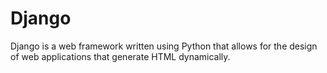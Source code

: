 # Django

Django is a web framework written using Python that allows for the design of web applications that generate HTML dynamically.